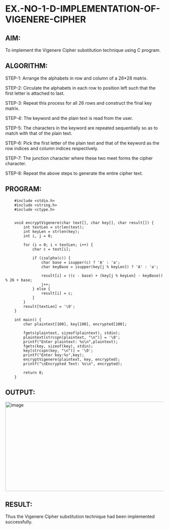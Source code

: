 # EX.-NO-1-D-IMPLEMENTATION-OF-VIGENERE-CIPHER

## AIM:
  To implement the Vigenere Cipher substitution technique using C program.
  
## ALGORITHM:
  STEP-1: Arrange the alphabets in row and column of a 26*26 matrix.
  
  STEP-2: Circulate the alphabets in each row to position left such that the first letter is attached to last.
 
  STEP-3: Repeat this process for all 26 rows and construct the final key matrix.
  
  STEP-4: The keyword and the plain text is read from the user.
  
  STEP-5: The characters in the keyword are repeated sequentially so as to match with that of the plain text.
  
  STEP-6: Pick the first letter of the plain text and that of the keyword as the row  indices and column indices respectively.
  
  STEP-7: The junction character where these two meet forms the cipher character.
  
  STEP-8: Repeat the above steps to generate the entire cipher text.
  
## PROGRAM:
        #include <stdio.h>
        #include <string.h>
        #include <ctype.h>
        
        
        void encryptVigenere(char text[], char key[], char result[]) {
            int textLen = strlen(text);
            int keyLen = strlen(key);
            int i, j = 0;
        
            for (i = 0; i < textLen; i++) {
                char c = text[i];
        
                if (isalpha(c)) {
                    char base = isupper(c) ? 'A' : 'a';
                    char keyBase = isupper(key[j % keyLen]) ? 'A' : 'a';
        
                    result[i] = ((c - base) + (key[j % keyLen] - keyBase)) % 26 + base;
                    j++; 
                } else {
                    result[i] = c; 
                }
            }
            result[textLen] = '\0';
        }
        
        int main() {
            char plaintext[100], key[100], encrypted[100];
        
            fgets(plaintext, sizeof(plaintext), stdin);
            plaintext[strcspn(plaintext, "\n")] = '\0'; 
            printf("Enter plaintext: %s\n",plaintext);
            fgets(key, sizeof(key), stdin);
            key[strcspn(key, "\n")] = '\0';
            printf("Enter key:%s",key);
            encryptVigenere(plaintext, key, encrypted);
            printf("\nEncrypted Text: %s\n", encrypted);
        
            return 0;
        }

## OUTPUT:
<img width="620" height="284" alt="image" src="https://github.com/user-attachments/assets/a296a1de-b0c1-42fc-ad6f-ab13b053d1f5" />

## RESULT:
  Thus the Vigenere Cipher substitution technique had been implemented successfully.
